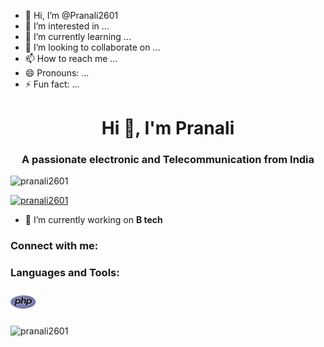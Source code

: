 - 👋 Hi, I’m @Pranali2601
- 👀 I’m interested in ...
- 🌱 I’m currently learning ...
- 💞️ I’m looking to collaborate on ...
- 📫 How to reach me ...
- 😄 Pronouns: ...
- ⚡ Fun fact: ...

<!---
Pranali2601/Pranali2601 is a ✨ special ✨ repository because its `README.md` (this file) appears on your GitHub profile.
You can click the Preview link to take a look at your changes.
--->
<h1 align="center">Hi 👋, I'm Pranali</h1>
<h3 align="center">A passionate electronic and Telecommunication from India</h3>

<p align="left"> <img src="https://komarev.com/ghpvc/?username=pranali2601&label=Profile%20views&color=0e75b6&style=flat" alt="pranali2601" /> </p>

<p align="left"> <a href="https://github.com/ryo-ma/github-profile-trophy"><img src="https://github-profile-trophy.vercel.app/?username=pranali2601" alt="pranali2601" /></a> </p>

- 🔭 I’m currently working on **B tech**

<h3 align="left">Connect with me:</h3>
<p align="left">
</p>

<h3 align="left">Languages and Tools:</h3>
<p align="left"> <a href="https://www.php.net" target="_blank" rel="noreferrer"> <img src="https://raw.githubusercontent.com/devicons/devicon/master/icons/php/php-original.svg" alt="php" width="40" height="40"/> </a> </p>

<p><img align="center" src="https://github-readme-stats.vercel.app/api/top-langs?username=pranali2601&show_icons=true&locale=en&layout=compact" alt="pranali2601" /></p>
